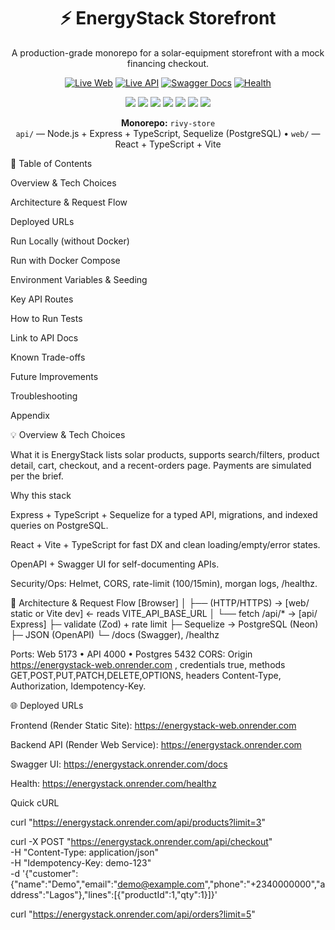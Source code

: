 <h1 align="center">⚡️ EnergyStack Storefront</h1> <p align="center">A production-grade monorepo for a solar-equipment storefront with a mock financing checkout.</p> <p align="center"> <a href="https://energystack-web.onrender.com"><img src="https://img.shields.io/badge/Live%20Web-energystack--web.onrender.com-2ea44f?style=for-the-badge" alt="Live Web"></a> <a href="https://energystack.onrender.com"><img src="https://img.shields.io/badge/Live%20API-energystack.onrender.com-2ea44f?style=for-the-badge" alt="Live API"></a> <a href="https://energystack.onrender.com/docs"><img src="https://img.shields.io/badge/Swagger-Docs-0a7cff?style=for-the-badge" alt="Swagger Docs"></a> <a href="https://energystack.onrender.com/healthz"><img src="https://img.shields.io/badge/Health-OK-00c853?style=for-the-badge" alt="Health"></a> </p> <p align="center"> <img src="https://img.shields.io/badge/Node-18%2B-339933?logo=node.js&logoColor=white&style=flat-square" /> <img src="https://img.shields.io/badge/Express-^4-000000?logo=express&logoColor=white&style=flat-square" /> <img src="https://img.shields.io/badge/TypeScript-5.x-3178C6?logo=typescript&logoColor=white&style=flat-square" /> <img src="https://img.shields.io/badge/React-18-61DAFB?logo=react&logoColor=000&style=flat-square" /> <img src="https://img.shields.io/badge/Vite-5-646CFF?logo=vite&logoColor=white&style=flat-square" /> <img src="https://img.shields.io/badge/Sequelize-ORM-52B0E7?logo=sequelize&logoColor=white&style=flat-square" /> <img src="https://img.shields.io/badge/PostgreSQL-Neon-336791?logo=postgresql&logoColor=white&style=flat-square" /> </p> <p align="center"> <strong>Monorepo:</strong> <code>rivy-store</code><br/> <code>api/</code> — Node.js + Express + TypeScript, Sequelize (PostgreSQL) • <code>web/</code> — React + TypeScript + Vite </p>
📑 Table of Contents

Overview & Tech Choices

Architecture & Request Flow

Deployed URLs

Run Locally (without Docker)

Run with Docker Compose

Environment Variables & Seeding

Key API Routes

How to Run Tests

Link to API Docs

Known Trade-offs

Future Improvements

Troubleshooting

Appendix

💡 Overview & Tech Choices

What it is
EnergyStack lists solar products, supports search/filters, product detail, cart, checkout, and a recent-orders page. Payments are simulated per the brief.

Why this stack

Express + TypeScript + Sequelize for a typed API, migrations, and indexed queries on PostgreSQL.

React + Vite + TypeScript for fast DX and clean loading/empty/error states.

OpenAPI + Swagger UI for self-documenting APIs.

Security/Ops: Helmet, CORS, rate-limit (100/15min), morgan logs, /healthz.

🧭 Architecture & Request Flow
[Browser]
   │
   ├── (HTTP/HTTPS) → [web/ static or Vite dev]  ← reads VITE_API_BASE_URL
   │
   └── fetch /api/* → [api/ Express]
                      ├─ validate (Zod) + rate limit
                      ├─ Sequelize → PostgreSQL (Neon)
                      ├─ JSON (OpenAPI)
                      └─ /docs (Swagger), /healthz


Ports: Web 5173 • API 4000 • Postgres 5432
CORS: Origin https://energystack-web.onrender.com
, credentials true, methods GET,POST,PUT,PATCH,DELETE,OPTIONS, headers Content-Type, Authorization, Idempotency-Key.

🌐 Deployed URLs

Frontend (Render Static Site): https://energystack-web.onrender.com

Backend API (Render Web Service): https://energystack.onrender.com

Swagger UI: https://energystack.onrender.com/docs

Health: https://energystack.onrender.com/healthz

Quick cURL

curl "https://energystack.onrender.com/api/products?limit=3"

curl -X POST "https://energystack.onrender.com/api/checkout" \
  -H "Content-Type: application/json" \
  -H "Idempotency-Key: demo-123" \
  -d '{"customer":{"name":"Demo","email":"demo@example.com","phone":"+2340000000","address":"Lagos"},"lines":[{"productId":1,"qty":1}]}'

curl "https://energystack.onrender.com/api/orders?limit=5"
